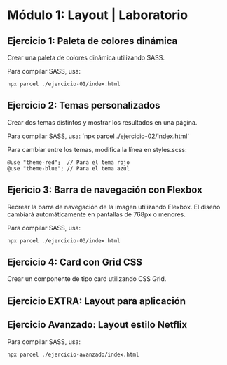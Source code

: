 # Módulo 1: Layout | Laboratorio

## Ejercicio 1: Paleta de colores dinámica

Crear una paleta de colores dinámica utilizando SASS.

Para compilar SASS, usa:

```
npx parcel ./ejercicio-01/index.html
```

## Ejercicio 2: Temas personalizados

Crear dos temas distintos y mostrar los resultados en una página.

Para compilar SASS, usa: ´npx parcel ./ejercicio-02/index.html`

Para cambiar entre los temas, modifica la línea en styles.scss:

```
@use "theme-red";  // Para el tema rojo
@use "theme-blue"; // Para el tema azul
```

## Ejericio 3: Barra de navegación con Flexbox

Recrear la barra de navegación de la imagen utilizando Flexbox. El diseño cambiará automáticamente en pantallas de 768px o menores.

Para compilar SASS, usa:

```
npx parcel ./ejercicio-03/index.html
```

## Ejercicio 4: Card con Grid CSS

Crear un componente de tipo card utilizando CSS Grid.

## Ejercicio EXTRA: Layout para aplicación


## Ejercicio Avanzado: Layout estilo Netflix

Para compilar SASS, usa:

```
npx parcel ./ejercicio-avanzado/index.html
```


